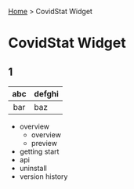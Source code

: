 [Home](/modules/#ii-1-covidstat-widget) > CovidStat Widget
# CovidStat Widget

## 1

| abc | defghi |
:-: | :-----------
bar | baz

* overview
  * overview
  * preview
* getting start
* api
* uninstall
* version history
